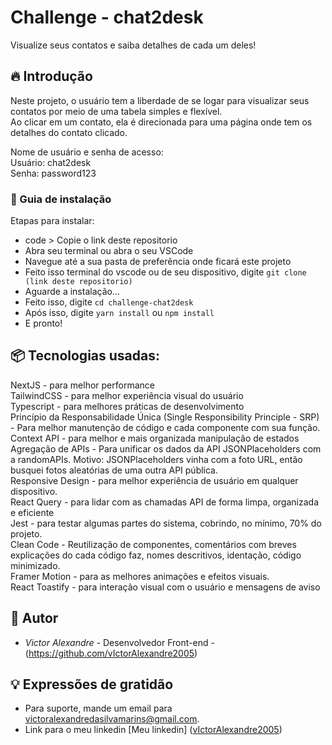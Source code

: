 
# Challenge - chat2desk

Visualize seus contatos e saiba detalhes de cada um deles!
## 🔥 Introdução

Neste projeto, o usuário tem a liberdade de se logar para visualizar seus contatos por meio de uma tabela simples e flexível. <br />
Ao clicar em um contato, ela é direcionada para uma página onde tem os detalhes do contato clicado. <br />

Nome de usuário e senha de acesso: <br />
Usuário: chat2desk <br />
Senha: password123

### 🔨 Guia de instalação

Etapas para instalar:

- code > Copie o link deste repositorio <br />
- Abra seu terminal ou abra o seu VSCode <br />
- Navegue até a sua pasta de preferência onde ficará este projeto <br />
- Feito isso terminal do vscode ou de seu dispositivo, digite `git clone (link deste repositorio)` <br />
- Aguarde a instalação... <br />
- Feito isso, digite `cd challenge-chat2desk` <br />
- Após isso, digite `yarn install` ou `npm install` <br />
- E pronto! <br />

## 📦 Tecnologias usadas:
NextJS - para melhor performance <br/>
TailwindCSS - para melhor experiência visual do usuário <br/>
Typescript - para melhores práticas de desenvolvimento <br />
Princípio da Responsabilidade Única (Single Responsibility Principle - SRP) - Para melhor manutenção de código e cada componente com sua função. <br />
Context API - para melhor e mais organizada manipulação de estados <br />
Agregação de APIs - Para unificar os dados da API JSONPlaceholders com a randomAPIs. Motivo: JSONPlaceholders vinha com a foto URL, então busquei fotos aleatórias de uma outra API pública. <br />
Responsive Design - para melhor experiência de usuário em qualquer dispositivo. <br />
React Query - para lidar com as chamadas API de forma limpa, organizada e eficiente <br />
Jest - para testar algumas partes do sistema, cobrindo, no mínimo, 70% do projeto. <br />
Clean Code - Reutilização de componentes, comentários com breves explicações do cada código faz, nomes descritivos, identação, código minimizado. <br />
Framer Motion - para as melhores animações e efeitos visuais. <br />
React Toastify - para interação visual com o usuário e mensagens de aviso <br />

## 👷 Autor

* *Victor Alexandre* - Desenvolvedor Front-end - (https://github.com/vIctorAlexandre2005)

## 💡 Expressões de gratidão
* Para suporte, mande um email para victoralexandredasilvamarins@gmail.com.
* Link para o meu linkedin [Meu linkedin] ([vIctorAlexandre2005](https://www.linkedin.com/in/victoralexandredasilvamarins/))
